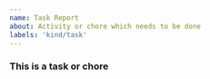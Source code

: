 ```yaml
---
name: Task Report
about: Activity or chore which needs to be done
labels: 'kind/task'
---
```


### **This is a task or chore**